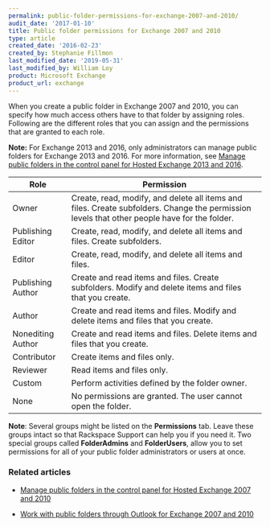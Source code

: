 ```yaml
---
permalink: public-folder-permissions-for-exchange-2007-and-2010/
audit_date: '2017-01-10'
title: Public folder permissions for Exchange 2007 and 2010
type: article
created_date: '2016-02-23'
created_by: Stephanie Fillmon
last_modified_date: '2019-05-31'
last_modified_by: William Loy
product: Microsoft Exchange
product_url: exchange
---
```


When you create a public folder in Exchange 2007 and 2010, you can specify how much access others have to that folder by assigning roles. Following are the different roles that you can assign and the permissions that are granted to each role.

**Note:** For Exchange 2013 and 2016, only administrators can manage public folders for Exchange 2013 and 2016. For more information, see [Manage public folders in the control panel for Hosted Exchange 2013 and 2016](/how-to/manage-public-folders-in-the-control-panel-for-hosted-exchange-2013/).

| Role              | Permission           |
|-------------------|----------------------|
| Owner             | Create, read, modify, and delete all items and files. Create subfolders. Change the permission levels that other people have for the folder. |
| Publishing Editor | Create, read, modify, and delete all items and files. Create subfolders. |
| Editor            | Create, read, modify, and delete all items and files.  |
| Publishing Author | Create and read items and files. Create subfolders. Modify and delete items and files that you create. |
| Author            | Create and read items and files. Modify and delete items and files that you create. |
| Nonediting Author | Create and read items and files. Delete items and files that you create. |
| Contributor       | Create items and files only. |
| Reviewer          | Read items and files only. |
| Custom            | Perform activities defined by the folder owner. |
| None              | No permissions are granted. The user cannot open the folder. |

**Note**: Several groups might be listed on the **Permissions** tab. Leave these groups intact so that Rackspace Support can help you if you need it. Two special groups called **FolderAdmins** and **FolderUsers**, allow you to set permissions for all of your public folder administrators or users at once.

### Related articles

- [Manage public folders in the control panel for Hosted Exchange 2007 and 2010](/how-to/manage-public-folders-in-the-control-panel-for-hosted-exchange-2007-and-2010/)

- [Work with public folders through Outlook for Exchange 2007 and 2010](/how-to/working-with-public-folders-through-outlook-for-exchange-2007-and-2010/)
